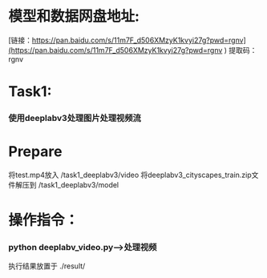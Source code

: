 # 模型和数据网盘地址: 
[链接：https://pan.baidu.com/s/11m7F_d506XMzyK1kvyi27g?pwd=rgnv](https://pan.baidu.com/s/11m7F_d506XMzyK1kvyi27g?pwd=rgnv )
提取码：rgnv

# Task1: 
### 使用deeplabv3处理图片处理视频流

# Prepare
将test.mp4放入 /task1_deeplabv3/video
将deeplabv3_cityscapes_train.zip文件解压到 /task1_deeplabv3/model

# 操作指令：
### python deeplabv_video.py-->处理视频
执行结果放置于  ./result/
